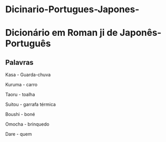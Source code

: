 # Dicinario-Portugues-Japones-
# Dicionário em Roman ji de Japonês-Português

## Palavras

Kasa - Guarda-chuva

Kuruma - carro

Taoru - toalha

Suitou - garrafa térmica

Boushi - boné

Omocha - brinquedo

Dare - quem 
